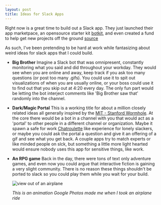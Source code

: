 ```yaml
---
layout: post
title: Ideas for Slack Apps
---
```


Right now is a great time to build out a Slack app. They just launched their app marketpace, an opensource starter kit [botkit](https://github.com/howdyai/botkit), and even created a fund to help get new projects off the ground [source](http://slackhq.com/post/134878632730/launch-platform)

As such, I've been pretending to be hard at work while fantasizing about weird ideas for slack apps that I could build. 

* __Big Brother__
   Imagine a Slack bot that was omnipresent, constantly monitoring what you said and did throughout your workday. They would see when you are online and away, keep track if you ask too many questions (or post too many .gifs). You could use it to spit out visualizations of when you are usually online, or your boss could use it to find out that you skip out at 4:20 every day. The only fun part would be letting the bot interject comments like 'Big Brother saw that' randomly into the channel. 
   
* __Dark/Magic Portal__
    This is a working title for about a million closely related ideas all generally inspired by the [MIT - Stanford Wormhole](http://engineering.stanford.edu/news/wormhole%E2%80%9D-connects-stanford-and-mit "MIT - Stanford Wormhole"). At the core there would be a bot in a channel with you that would act as a 'portal' to other people in a different channel or organization. Maybe it spawn a safe for work [Chatroulette](https://www.chatroulette.com/) like experience for lonely slackers, or maybe you could ask the portal a question and give it an offering of a gif and see what you get back. A couple apps try to match experts or like minded people on slck, but something a little more light hearted would ensure nobody uses this app for sensitive things, like work. 
    
* __An RPG game__
    Back in the day, there were tons of text only adventure games, and even now you could argue that interactive fiction is gaining a very slight community. There is no reason these things shouldn't be ported to slack so you could play them while you wait for your build. 
   
   ![view out of an airplane](https://lh3.googleusercontent.com/3JAMrtwMe0Bx-chEGM1w3FjmVehrTWQ0MztcHrXd7GhUkpjVaYAZ9oD0nO7gQea85MkluTa6qYj4U55ZY4uCeIW43MlBMTVlL5mhjmZsbI_hNZoQ5JCbc7gV5XUdAaLCvR5HSTpIPvpGKK9UtmCX9AZ39ryjmpZa8l9TXoD9aGpcXVPt9ltcM3qqDn5SrE8wE95fkOfC046tpbzjnVDUynxoXAhO3k0R1YLtU5w2ZKTgsitfXef0NVByM9Y48TDXLzAENIgcRjy0ANCvKLNjyAfFESvfsJZk6FItrsZM8zF2gU5ZmbgL6Xb7vEebQ523TxzROlrmw1YVGQP0FNdXcmornmF-IGa31NlPnUWA0dZItrMLKTwgQ5Ld1Sog9DH1xG-kI0Rd3OzlTMYkjZlLlCaBbF7VX1RLO-F5QeCxR2ddI9xrRWWknq27TnmtBZEBAxcRcIBBRFRsMMkc3NMd32a-ZKk0RS9by5Dx7vgsOFXNJB4zNDgghkIeAkjTtIkPhxW7Clzj_8ckfwbSRmpwUo2H1Rp7pYyNp72qi8cP5MzTmXFEdd0B8O8riSQY2Jq-ierN=w570-h426-no "view out of an airplane")
  
   _This is an animation Google Photos made me when I took an airplane ride_
